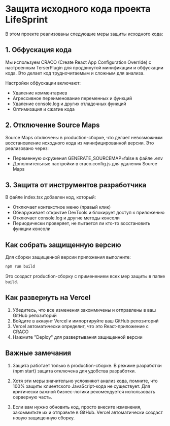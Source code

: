# Защита исходного кода проекта LifeSprint

В этом проекте реализованы следующие меры защиты исходного кода:

## 1. Обфускация кода

Мы используем CRACO (Create React App Configuration Override) с настроенным TerserPlugin для продвинутой минификации и обфускации кода. Это делает код трудночитаемым и сложным для анализа.

Настройки обфускации включают:
- Удаление комментариев
- Агрессивное переименование переменных и функций
- Удаление console.log и других отладочных функций
- Оптимизация и сжатие кода

## 2. Отключение Source Maps

Source Maps отключены в production-сборке, что делает невозможным восстановление исходного кода из минифицированной версии. Это реализовано через:
- Переменную окружения GENERATE_SOURCEMAP=false в файле .env
- Дополнительные настройки в craco.config.js для удаления Source Maps

## 3. Защита от инструментов разработчика

В файле index.tsx добавлен код, который:
- Отключает контекстное меню (правый клик)
- Обнаруживает открытие DevTools и блокирует доступ к приложению
- Отключает console.log и другие методы консоли
- Периодически проверяет, не пытается ли кто-то восстановить функции консоли

## Как собрать защищенную версию

Для сборки защищенной версии приложения выполните:

```bash
npm run build
```

Это создаст production-сборку с применением всех мер защиты в папке `build`.

## Как развернуть на Vercel

1. Убедитесь, что все изменения закоммичены и отправлены в ваш GitHub репозиторий
2. Войдите в аккаунт Vercel и импортируйте ваш GitHub репозиторий
3. Vercel автоматически определит, что это React-приложение с CRACO
4. Нажмите "Deploy" для развертывания защищенной версии

## Важные замечания

1. Защита работает только в production-сборке. В режиме разработки (npm start) защита отключена для удобства разработки.

2. Хотя эти меры значительно усложняют анализ кода, помните, что 100% защиты клиентского JavaScript-кода не существует. Для критически важной бизнес-логики рекомендуется использовать серверную часть.

3. Если вам нужно обновить код, просто внесите изменения, закоммитьте их и отправьте в GitHub. Vercel автоматически создаст новую защищенную сборку.
